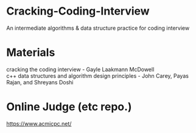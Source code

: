 # Cracking-Coding-Interview
An intermediate algorithms &amp; data structure practice for coding interview

# Materials
cracking the coding interview - Gayle Laakmann McDowell  
c++ data structures and algorithm design principles - John Carey, Payas Rajan, and Shreyans Doshi

# Online Judge (etc repo.)
https://www.acmicpc.net/
